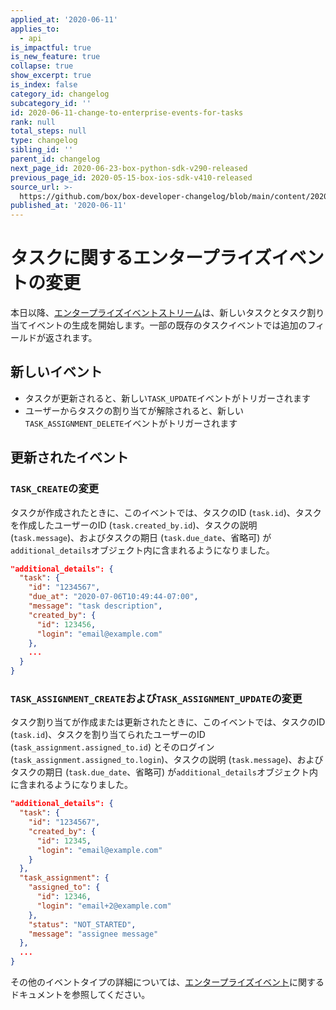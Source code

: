 ```yaml
---
applied_at: '2020-06-11'
applies_to:
  - api
is_impactful: true
is_new_feature: true
collapse: true
show_excerpt: true
is_index: false
category_id: changelog
subcategory_id: ''
id: 2020-06-11-change-to-enterprise-events-for-tasks
rank: null
total_steps: null
type: changelog
sibling_id: ''
parent_id: changelog
next_page_id: 2020-06-23-box-python-sdk-v290-released
previous_page_id: 2020-05-15-box-ios-sdk-v410-released
source_url: >-
  https://github.com/box/box-developer-changelog/blob/main/content/2020/06-11-change-to-enterprise-events-for-tasks.md
published_at: '2020-06-11'
---
```

# タスクに関するエンタープライズイベントの変更

本日以降、[エンタープライズイベントストリーム](g://events/for-enterprise/)は、新しいタスクとタスク割り当てイベントの生成を開始します。一部の既存のタスクイベントでは追加のフィールドが返されます。

<!-- more -->

## 新しいイベント

* タスクが更新されると、新しい`TASK_UPDATE`イベントがトリガーされます
* ユーザーからタスクの割り当てが解除されると、新しい`TASK_ASSIGNMENT_DELETE`イベントがトリガーされます

## 更新されたイベント

### `TASK_CREATE`の変更

タスクが作成されたときに、このイベントでは、タスクのID (`task.id`)、タスクを作成したユーザーのID (`task.created_by.id`)、タスクの説明 (`task.message`)、およびタスクの期日 (`task.due_date`、省略可) が`additional_details`オブジェクト内に含まれるようになりました。

```json
"additional_details": {
  "task": {
    "id": "1234567",
    "due_at": "2020-07-06T10:49:44-07:00",
    "message": "task description",
    "created_by": {
      "id": 123456,
      "login": "email@example.com"
    },
    ...
  }
}
```

### `TASK_ASSIGNMENT_CREATE`および`TASK_ASSIGNMENT_UPDATE`の変更

タスク割り当てが作成または更新されたときに、このイベントでは、タスクのID (`task.id`)、タスクを割り当てられたユーザーのID (`task_assignment.assigned_to.id`) とそのログイン (`task_assignment.assigned_to.login`)、タスクの説明 (`task.message`)、およびタスクの期日 (`task.due_date`、省略可) が`additional_details`オブジェクト内に含まれるようになりました。

```json
"additional_details": {
  "task": {
    "id": "1234567",
    "created_by": {
      "id": 12345,
      "login": "email@example.com"
    }
  },
  "task_assignment": {
    "assigned_to": {
      "id": 12346,
      "login": "email+2@example.com"
    },
    "status": "NOT_STARTED",
    "message": "assignee message"
  },
  ...
}
```

その他のイベントタイプの詳細については、[エンタープライズイベント](g://events/for-enterprise/)に関するドキュメントを参照してください。
